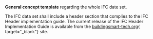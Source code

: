 **General concept template** regarding the whole IFC date set.

The IFC data set shall include a header section that complies to the IFC Header implementation guide. The current release of the IFC Header Implementation Guide is available from the [buildingsmart-tech.org](http://buildingsmart-tech.org/developers/ifc-implementation/ifc-header){ target="_blank"} site.
